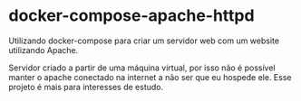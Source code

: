 # docker-compose-apache-httpd
 Utilizando docker-compose para criar um servidor web com um website utilizando Apache.
 
 Servidor criado a partir de uma máquina virtual, por isso não é possível manter o apache conectado na internet a não ser que eu hospede ele. Esse projeto é mais para interesses de estudo.
